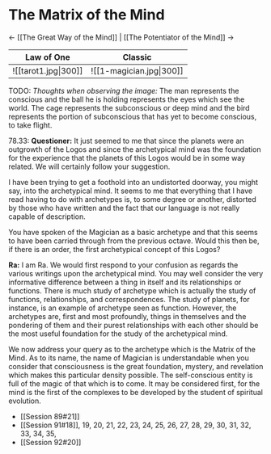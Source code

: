 # The Matrix of the Mind
<- [[The Great Way of the Mind]] | [[The Potentiator of the Mind]] ->

| Law of One           | Classic                  |
| -------------------- | ------------------------ |
| ![[tarot1.jpg\|300]] | ![[1-magician.jpg\|300]] |


TODO: *Thoughts when observing the image:* The man represents the conscious and the ball he is holding represents the eyes which see the world. The cage represents the subconscious or deep mind and the bird represents the portion of subconscious that has yet to become conscious, to take flight.

78.33: **Questioner:** It just seemed to me that since the planets were an outgrowth of the Logos and since the archetypical mind was the foundation for the experience that the planets of this Logos would be in some way related. We will certainly follow your suggestion.  
  
I have been trying to get a foothold into an undistorted doorway, you might say, into the archetypical mind. It seems to me that everything that I have read having to do with archetypes is, to some degree or another, distorted by those who have written and the fact that our language is not really capable of description.  
  
You have spoken of the Magician as a basic archetype and that this seems to have been carried through from the previous octave. Would this then be, if there is an order, the first archetypical concept of this Logos?

**Ra:** I am Ra. We would first respond to your confusion as regards the various writings upon the archetypical mind. You may well consider the very informative difference between a thing in itself and its relationships or functions. There is much study of archetype which is actually the study of functions, relationships, and correspondences. The study of planets, for instance, is an example of archetype seen as function. However, the archetypes are, first and most profoundly, things in themselves and the pondering of them and their purest relationships with each other should be the most useful foundation for the study of the archetypical mind.  
  
We now address your query as to the archetype which is the Matrix of the Mind. As to its name, the name of Magician is understandable when you consider that consciousness is the great foundation, mystery, and revelation which makes this particular density possible. The self-conscious entity is full of the magic of that which is to come. It may be considered first, for the mind is the first of the complexes to be developed by the student of spiritual evolution.

- [[Session 89#21]]
- [[Session 91#18]], 19, 20, 21, 22, 23, 24, 25, 26, 27, 28, 29, 30, 31, 32, 33, 34, 35, 
- [[Session 92#20]]